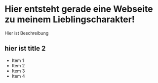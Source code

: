 # Hier entsteht gerade eine Webseite zu meinem Lieblingscharakter!
Hier ist Beschreibung
## hier ist title 2
* Item 1
* Item 2
* Item 3
* Item 4

